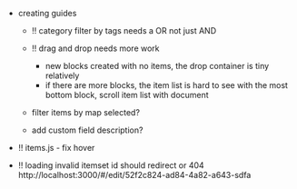 - creating guides
	* !! category filter by tags needs a OR not just AND
	
	* !! drag and drop needs more work
		- new blocks created with no items, the drop container is tiny relatively
		- if there are more blocks, the item list is hard to see with the most bottom block, scroll item list with document

	* filter items by map selected?

	* add custom field description?

- !! items.js - fix hover

- !! loading invalid itemset id should redirect or 404
http://localhost:3000/#/edit/52f2c824-ad84-4a82-a643-sdfa

